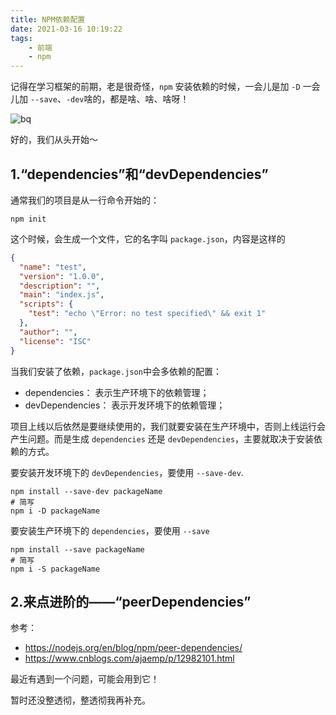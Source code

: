 ```yaml
---
title: NPM依赖配置
date: 2021-03-16 10:19:22
tags:
    - 前端
    - npm
---
```


记得在学习框架的前期，老是很奇怪，`npm` 安装依赖的时候，一会儿是加 `-D` 一会儿加 `--save`、`-dev`啥的，都是啥、啥、啥呀！

![bq](2032.gif)

好的，我们从头开始～

## 1.“dependencies”和“devDependencies”

通常我们的项目是从一行命令开始的：

```
npm init
```

这个时候，会生成一个文件，它的名字叫 `package.json`，内容是这样的

```json
{
  "name": "test",
  "version": "1.0.0",
  "description": "",
  "main": "index.js",
  "scripts": {
    "test": "echo \"Error: no test specified\" && exit 1"
  },
  "author": "",
  "license": "ISC"
}
```

当我们安装了依赖，`package.json`中会多依赖的配置：

* dependencies： 表示生产环境下的依赖管理；
* devDependencies： 表示开发环境下的依赖管理；

项目上线以后依然是要继续使用的，我们就要安装在生产环境中，否则上线运行会产生问题。而是生成 `dependencies` 还是 `devDependencies`，主要就取决于安装依赖的方式。

要安装开发环境下的 `devDependencies`，要使用 `--save-dev`.

```
npm install --save-dev packageName
# 简写
npm i -D packageName
```

要安装生产环境下的 `dependencies`，要使用 `--save`

```
npm install --save packageName
# 简写
npm i -S packageName
```

## 2.来点进阶的——“peerDependencies”

参考：

* https://nodejs.org/en/blog/npm/peer-dependencies/
* https://www.cnblogs.com/ajaemp/p/12982101.html

最近有遇到一个问题，可能会用到它！

暂时还没整透彻，整透彻我再补充。
